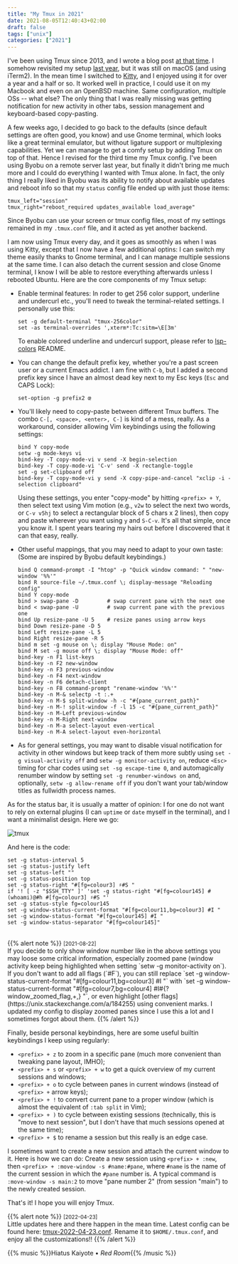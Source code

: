 ```yaml
---
title: "My Tmux in 2021"
date: 2021-08-05T12:40:43+02:00
draft: false
tags: ["unix"]
categories: ["2021"]
---
```


I've been using Tmux since 2013, and I wrote a blog post [at that time](/post/tmux-and-os-x/). I somehow revisited my setup [last year](/post/customizing-iterm2/), but it was still on macOS (and using iTerm2). In the mean time I switched to [Kitty](https://sw.kovidgoyal.net/kitty/), and I enjoyed using it for over a year and a half or so. It worked well in practice, I could use it on my Macbook and even on an OpenBSD machine. Same configuration, multiple OSs -- what else? The only thing that I was really missing was getting notification for new activity in other tabs, session management and keyboard-based copy-pasting.

A few weeks ago, I decided to go back to the defaults (since default settings are often good, you know) and use Gnome terminal, which looks like a great terminal emulator, but without ligature support or multiplexing capabilities. Yet we can manage to get a comfy setup by adding Tmux on top of that. Hence I revised for the third time my Tmux config. I've been using Byobu on a remote server last year, but finally it didn't bring me much more and I could do everything I wanted with Tmux alone. In fact, the only thing I really liked in Byobu was its ability to notify about available updates and reboot info so that my `status` config file ended up with just those items:

```shell
tmux_left="session"
tmux_right="reboot_required updates_available load_average"
```

Since Byobu can use your screen or tmux config files, most of my settings remained in my `.tmux.conf` file, and it acted as yet another backend.

I am now using Tmux every day, and it goes as smoothly as when I was using Kitty, except that I now have a few additional optins: I can switch my theme easily thanks to Gnome terminal, and I can manage multiple sessions at the same time. I can also detach the current session and close Gnome terminal, I know I will be able to restore everything afterwards unless I rebooted Ubuntu. Here are the core components of my Tmux setup:

- Enable terminal features: In roder to get 256 color support, underline and undercurl etc., you'll need to tweak the terminal-related settings. I personally use this:

     ```shell
     set -g default-terminal "tmux-256color"
     set -as terminal-overrides ',xterm*:Tc:sitm=\E[3m'
     ```

     To enable colored underline and undercurl support, please refer to [lsp-colors](https://github.com/folke/lsp-colors.nvim) README.

- You can change the default prefix key, whether you're a past screen user or a current Emacs addict. I am fine with `C-b`, but I added a second prefix key since I have an almost dead key next to my Esc keys (`Esc` and CAPS Lock):

     ```shell
     set-option -g prefix2 œ
     ```

- You'll likely need to copy-paste between different Tmux buffers. The combo `C-[, <space>, <enter>, C-]` is kind of a mess, really. As a workaround, consider allowing Vim keybindings using the following settings:

     ```shell
     bind Y copy-mode
     setw -g mode-keys vi
     bind-key -T copy-mode-vi v send -X begin-selection
     bind-key -T copy-mode-vi 'C-v' send -X rectangle-toggle
     set -g set-clipboard off
     bind-key -T copy-mode-vi y send -X copy-pipe-and-cancel "xclip -i -selection clipboard"
     ```

     Using these settings, you enter "copy-mode" by hitting `<prefix> + Y`, then select text using Vim motion (e.g., `v2w` to select the next two words, or `C-v v5hj` to select a rectangular block of 5 chars x 2 lines), then copy and paste wherever you want using `y` and `S-C-v`. It's all that simple, once you know it. I spent years tearing my hairs out before I discovered that it can that easy, really.

- Other useful mappings, that you may need to adapt to your own taste: (Some are inspired by Byobu default keybindings.)

     ```shell
     bind Q command-prompt -I "htop" -p "Quick window command: " "new-window '%%'"
     bind R source-file ~/.tmux.conf \; display-message "Reloading config"
     bind Y copy-mode
     bind > swap-pane -D         # swap current pane with the next one
     bind < swap-pane -U         # swap current pane with the previous one
     bind Up resize-pane -U 5    # resize panes using arrow keys
     bind Down resize-pane -D 5
     bind Left resize-pane -L 5
     bind Right resize-pane -R 5
     bind m set -g mouse on \; display "Mouse Mode: on"
     bind M set -g mouse off \; display "Mouse Mode: off"
     bind-key -n F1 list-keys
     bind-key -n F2 new-window
     bind-key -n F3 previous-window
     bind-key -n F4 next-window
     bind-key -n F6 detach-client
     bind-key -n F8 command-prompt "rename-window '%%'"
     bind-key -n M-& selectp -t :.+
     bind-key -n M-$ split-window -h -c "#{pane_current_path}"
     bind-key -n M-! split-window -f -l 15 -c "#{pane_current_path}"
     bind-key -n M-Left previous-window
     bind-key -n M-Right next-window
     bind-key -n M-a select-layout even-vertical
     bind-key -n M-A select-layout even-horizontal
     ```

- As for general settings, you may want to disable visual notification for activity in other windows but keep track of them more subtly using `set -g visual-activity off` and `setw -g monitor-activity on`, reduce `<Esc>` timing for char codes using `set -sg escape-time 0`, and automagically renumber window by setting `set -g renumber-windows on` and, optionally, `setw -g allow-rename off` if you don't want your tab/window titles as fullwidth process names.

As for the status bar, it is usually a matter of opinion: I for one do not want to rely on external plugins (I can `uptime` or `date` myself in the terminal), and I want a minimalist design. Here we go:

![tmux](/img/2021-08-05-21-10-17.png)

And here is the code:

```shell
set -g status-interval 5
set -g status-justify left
set -g status-left ""
set -g status-position top
set -g status-right "#[fg=colour3] ♯#S "
if '! [ -z "$SSH_TTY" ]' 'set -g status-right "#[fg=colour145] #(whoami)@#h #[fg=colour3] ♯#S "'
set -g status-style fg=colour145
set -g window-status-current-format "#[fg=colour11,bg=colour3] #I "
set -g window-status-format "#[fg=colour145] #I "
set -g window-status-separator "#[fg=colour145]"
```

<br>
{{% alert note %}}
<small>[2021-08-22]</small><br>
If you decide to only show window number like in the above settings you may loose some critical information, especially zoomed pane (window activity keep being highlighted when setting `setw -g monitor-activity on`). If you don't want to add all flags (`#F`), you can still replace `set -g window-status-current-format "#[fg=colour11,bg=colour3] #I "` with `set -g window-status-current-format "#[fg=colour7,bg=colour4] #I#{?window_zoomed_flag,+,} "`, or even highlight [other flags](https://unix.stackexchange.com/a/184255) using convenient marks. I updated my config to display zoomed panes since I use this a lot and I sometimes forgot about them.
{{% /alert %}}

Finally, beside personal keybindings, here are some useful builtin keybindings I keep using regularly:

- `<prefix> + z` to zoom in a specific pane (much more convenient than tweaking pane layout, IMHO);
- `<prefix> + s` or `<prefix> + w` to get a quick overview of my current sessions and windows;
- `<prefix> + o` to cycle between panes in current windows (instead of `<prefix> +` arrow keys);
- `<prefix> + !` to convert current pane to a proper window (which is almost the equivalent of `:tab split` in Vim);
- `<prefix> + )` to cycle between existing sessions (technically, this is "move to next session", but I don't have that much sessions opened at the same time);
- `<prefix> + $` to rename a session but this really is an edge case.

I sometimes want to create a new session and attach the current window to it. Here is how we can do: Create a new session using `<prefix> + :new`, then `<prefix> + :move-window -s #name:#pane`, where `#name` is the name of the current session in which the `#pane` number is. A typical command is `:move-window -s main:2` to move "pane number 2" (from session "main") to the newly created session.

That's it! I hope you will enjoy Tmux.

{{% alert note %}}
<small>[2022-04-23]</small><br>
Little updates here and there happen in the mean time. Latest config can be found here: [tmux-2022-04-23.conf](https://aliquote.org/pub/tmux-2022-04-23.conf). Rename it to `$HOME/.tmux.conf`, and enjoy all the customizations!!
{{% /alert %}}

{{% music %}}Hiatus Kaiyote • _Red Room_{{% /music %}}
